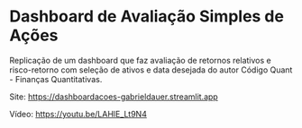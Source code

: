 # Dashboard de Avaliação Simples de Ações
Replicação de um dashboard que faz avaliação de retornos relativos e risco-retorno com seleção de ativos e data desejada do autor Código Quant - Finanças Quantitativas.

Site: https://dashboardacoes-gabrieldauer.streamlit.app

Vídeo: https://youtu.be/LAHlE_Lt9N4
